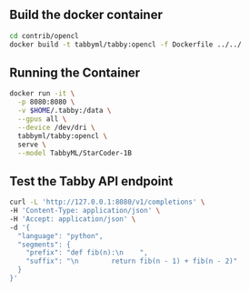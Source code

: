 

## Build the docker container

```sh
cd contrib/opencl
docker build -t tabbyml/tabby:opencl -f Dockerfile ../../
```

## Running the Container

```sh
docker run -it \
  -p 8080:8080 \
  -v $HOME/.tabby:/data \
  --gpus all \
  --device /dev/dri \
  tabbyml/tabby:opencl \
  serve \
  --model TabbyML/StarCoder-1B
```

## Test the Tabby API endpoint

```sh
curl -L 'http://127.0.0.1:8080/v1/completions' \
-H 'Content-Type: application/json' \
-H 'Accept: application/json' \
-d '{
  "language": "python",
  "segments": {
    "prefix": "def fib(n):\n    ",
    "suffix": "\n        return fib(n - 1) + fib(n - 2)"
  }
}'
```
